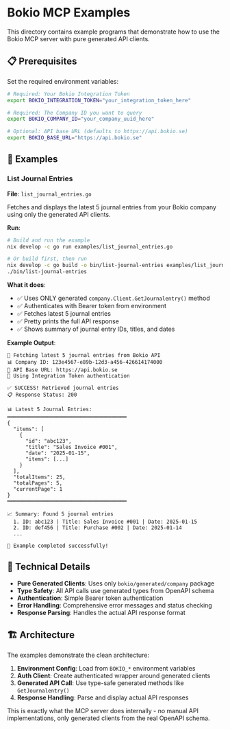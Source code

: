 # Bokio MCP Examples

This directory contains example programs that demonstrate how to use the Bokio MCP server with pure generated API clients.

## 📋 Prerequisites

Set the required environment variables:

```bash
# Required: Your Bokio Integration Token
export BOKIO_INTEGRATION_TOKEN="your_integration_token_here"

# Required: The Company ID you want to query
export BOKIO_COMPANY_ID="your_company_uuid_here"

# Optional: API base URL (defaults to https://api.bokio.se)
export BOKIO_BASE_URL="https://api.bokio.se"
```

## 🚀 Examples

### List Journal Entries

**File**: `list_journal_entries.go`

Fetches and displays the latest 5 journal entries from your Bokio company using only the generated API clients.

**Run**:
```bash
# Build and run the example
nix develop -c go run examples/list_journal_entries.go

# Or build first, then run
nix develop -c go build -o bin/list-journal-entries examples/list_journal_entries.go
./bin/list-journal-entries
```

**What it does**:
- ✅ Uses ONLY generated `company.Client.GetJournalentry()` method
- ✅ Authenticates with Bearer token from environment
- ✅ Fetches latest 5 journal entries
- ✅ Pretty prints the full API response
- ✅ Shows summary of journal entry IDs, titles, and dates

**Example Output**:
```
🚀 Fetching latest 5 journal entries from Bokio API
📊 Company ID: 123e4567-e89b-12d3-a456-426614174000
🔗 API Base URL: https://api.bokio.se
🔐 Using Integration Token authentication

✅ SUCCESS! Retrieved journal entries
📋 Response Status: 200

📊 Latest 5 Journal Entries:
═══════════════════════════════════════
{
  "items": [
    {
      "id": "abc123",
      "title": "Sales Invoice #001",
      "date": "2025-01-15",
      "items": [...]
    }
  ],
  "totalItems": 25,
  "totalPages": 5,
  "currentPage": 1
}
═══════════════════════════════════════

📈 Summary: Found 5 journal entries
  1. ID: abc123 | Title: Sales Invoice #001 | Date: 2025-01-15
  2. ID: def456 | Title: Purchase #002 | Date: 2025-01-14
  ...

🎉 Example completed successfully!
```

## 🔧 Technical Details

- **Pure Generated Clients**: Uses only `bokio/generated/company` package
- **Type Safety**: All API calls use generated types from OpenAPI schema
- **Authentication**: Simple Bearer token authentication
- **Error Handling**: Comprehensive error messages and status checking
- **Response Parsing**: Handles the actual API response format

## 🏗️ Architecture

The examples demonstrate the clean architecture:

1. **Environment Config**: Load from `BOKIO_*` environment variables
2. **Auth Client**: Create authenticated wrapper around generated clients
3. **Generated API Call**: Use type-safe generated methods like `GetJournalentry()`
4. **Response Handling**: Parse and display actual API responses

This is exactly what the MCP server does internally - no manual API implementations, only generated clients from the real OpenAPI schema.
